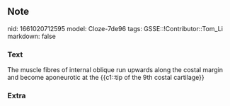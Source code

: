 ## Note
nid: 1661020712595
model: Cloze-7de96
tags: GSSE::!Contributor::Tom_Li
markdown: false

### Text
The muscle fibres of internal oblique run upwards along the costal margin and become aponeurotic at the {{c1::tip of the 9th costal cartilage}}

### Extra

